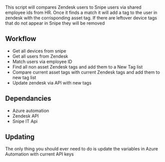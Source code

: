 This script will compares Zendesk users to Snipe users via shared employee ids from HR. Once it finds a match it will add a tag to the user in zendesk with the corrisponding asset tag. If there are leftover device tags that do not appear in Snipe they will be removed

## Workflow

* Get all devices from snipe
* Get all users from Zendesk
* Match users via employee ID
* Find all non asset Zendesk tags and add them to a New Tag list
* Compare current asset tags with current Zendesk tags and add them to new tag list
* Update zendesk via API with new tags

## Dependancies 
* Azure automation
* Zendesk API
* Snipe IT Api

## Updating

The only thing you should ever need to do is update the variables in Azure Automation with current API keys 
